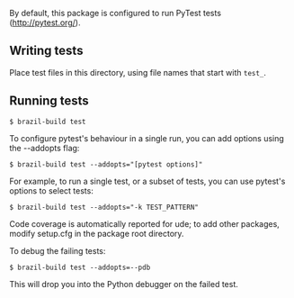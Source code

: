 By default, this package is configured to run PyTest tests
(http://pytest.org/).

## Writing tests

Place test files in this directory, using file names that start with `test_`.

## Running tests

```
$ brazil-build test
```

To configure pytest's behaviour in a single run, you can add options using the --addopts flag:

```
$ brazil-build test --addopts="[pytest options]"
```

For example, to run a single test, or a subset of tests, you can use pytest's
options to select tests:

```
$ brazil-build test --addopts="-k TEST_PATTERN"
```

Code coverage is automatically reported for ude;
to add other packages, modify setup.cfg in the package root directory.

To debug the failing tests:

```
$ brazil-build test --addopts=--pdb
```

This will drop you into the Python debugger on the failed test.
